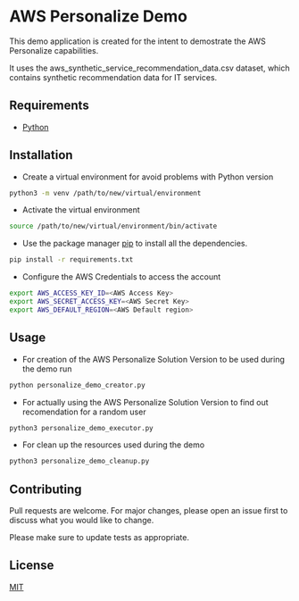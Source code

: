 # AWS Personalize Demo

This demo application is created for the intent to demostrate the AWS Personalize capabilities.

It uses the aws_synthetic_service_recommendation_data.csv dataset, which contains synthetic recommendation data for IT services.

## Requirements

- [Python](https://www.python.org/downloads/)

## Installation

- Create a virtual environment for avoid problems with Python version
  
```bash
python3 -m venv /path/to/new/virtual/environment
```

- Activate the virtual environment
  
```bash
source /path/to/new/virtual/environment/bin/activate
```

- Use the package manager [pip](https://pip.pypa.io/en/stable/) to install all the dependencies.

```bash
pip install -r requirements.txt
```

- Configure the AWS Credentials to access the account

```bash
export AWS_ACCESS_KEY_ID=<AWS Access Key>
export AWS_SECRET_ACCESS_KEY=<AWS Secret Key>
export AWS_DEFAULT_REGION=<AWS Default region>
```

## Usage

- For creation of the AWS Personalize Solution Version to be used during the demo run 

```bash
python personalize_demo_creator.py
```

- For actually using the AWS Personalize Solution Version to find out recomendation for a random user

```bash
python3 personalize_demo_executor.py
```

- For clean up the resources used during the demo
  
```bash
python3 personalize_demo_cleanup.py
```

## Contributing
Pull requests are welcome. For major changes, please open an issue first to discuss what you would like to change.

Please make sure to update tests as appropriate.

## License
[MIT](https://choosealicense.com/licenses/mit/)
